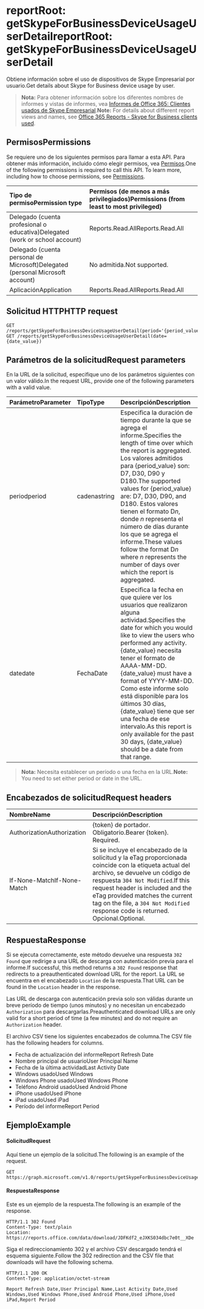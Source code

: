 # <a name="reportroot-getskypeforbusinessdeviceusageuserdetail"></a><span data-ttu-id="54af1-101">reportRoot: getSkypeForBusinessDeviceUsageUserDetail</span><span class="sxs-lookup"><span data-stu-id="54af1-101">reportRoot: getSkypeForBusinessDeviceUsageUserDetail</span></span>

<span data-ttu-id="54af1-102">Obtiene información sobre el uso de dispositivos de Skype Empresarial por usuario.</span><span class="sxs-lookup"><span data-stu-id="54af1-102">Get details about Skype for Business device usage by user.</span></span>

> <span data-ttu-id="54af1-103">**Nota:** Para obtener información sobre los diferentes nombres de informes y vistas de informes, vea [Informes de Office 365: Clientes usados de Skype Empresarial](https://support.office.com/client/Skype-for-Business-clients-used-b9019c36-034f-40c7-acb0-c2a0400b03c3).</span><span class="sxs-lookup"><span data-stu-id="54af1-103">**Note:** For details about different report views and names, see [Office 365 Reports - Skype for Business clients used](https://support.office.com/client/Skype-for-Business-clients-used-b9019c36-034f-40c7-acb0-c2a0400b03c3).</span></span>

## <a name="permissions"></a><span data-ttu-id="54af1-104">Permisos</span><span class="sxs-lookup"><span data-stu-id="54af1-104">Permissions</span></span>

<span data-ttu-id="54af1-p101">Se requiere uno de los siguientes permisos para llamar a esta API. Para obtener más información, incluido cómo elegir permisos, vea [Permisos](../../../concepts/permissions_reference.md).</span><span class="sxs-lookup"><span data-stu-id="54af1-p101">One of the following permissions is required to call this API. To learn more, including how to choose permissions, see [Permissions](../../../concepts/permissions_reference.md).</span></span>

| <span data-ttu-id="54af1-107">Tipo de permiso</span><span class="sxs-lookup"><span data-stu-id="54af1-107">Permission type</span></span>                        | <span data-ttu-id="54af1-108">Permisos (de menos a más privilegiados)</span><span class="sxs-lookup"><span data-stu-id="54af1-108">Permissions (from least to most privileged)</span></span> |
| :------------------------------------- | :--------------------------------------- |
| <span data-ttu-id="54af1-109">Delegado (cuenta profesional o educativa)</span><span class="sxs-lookup"><span data-stu-id="54af1-109">Delegated (work or school account)</span></span>     | <span data-ttu-id="54af1-110">Reports.Read.All</span><span class="sxs-lookup"><span data-stu-id="54af1-110">Reports.Read.All</span></span>                         |
| <span data-ttu-id="54af1-111">Delegado (cuenta personal de Microsoft)</span><span class="sxs-lookup"><span data-stu-id="54af1-111">Delegated (personal Microsoft account)</span></span> | <span data-ttu-id="54af1-112">No admitida.</span><span class="sxs-lookup"><span data-stu-id="54af1-112">Not supported.</span></span>                           |
| <span data-ttu-id="54af1-113">Aplicación</span><span class="sxs-lookup"><span data-stu-id="54af1-113">Application</span></span>                            | <span data-ttu-id="54af1-114">Reports.Read.All</span><span class="sxs-lookup"><span data-stu-id="54af1-114">Reports.Read.All</span></span>                         |

## <a name="http-request"></a><span data-ttu-id="54af1-115">Solicitud HTTP</span><span class="sxs-lookup"><span data-stu-id="54af1-115">HTTP request</span></span>

<!-- { "blockType": "samples" } --> 

```http
GET /reports/getSkypeForBusinessDeviceUsageUserDetail(period='{period_value}')
GET /reports/getSkypeForBusinessDeviceUsageUserDetail(date={date_value})
```

## <a name="request-parameters"></a><span data-ttu-id="54af1-116">Parámetros de la solicitud</span><span class="sxs-lookup"><span data-stu-id="54af1-116">Request parameters</span></span>

<span data-ttu-id="54af1-117">En la URL de la solicitud, especifique uno de los parámetros siguientes con un valor válido.</span><span class="sxs-lookup"><span data-stu-id="54af1-117">In the request URL, provide one of the following parameters with a valid value.</span></span>

| <span data-ttu-id="54af1-118">Parámetro</span><span class="sxs-lookup"><span data-stu-id="54af1-118">Parameter</span></span> | <span data-ttu-id="54af1-119">Tipo</span><span class="sxs-lookup"><span data-stu-id="54af1-119">Type</span></span>   | <span data-ttu-id="54af1-120">Descripción</span><span class="sxs-lookup"><span data-stu-id="54af1-120">Description</span></span>                              |
| :-------- | :----- | :--------------------------------------- |
| <span data-ttu-id="54af1-121">period</span><span class="sxs-lookup"><span data-stu-id="54af1-121">period</span></span>    | <span data-ttu-id="54af1-122">cadena</span><span class="sxs-lookup"><span data-stu-id="54af1-122">string</span></span> | <span data-ttu-id="54af1-123">Especifica la duración de tiempo durante la que se agrega el informe.</span><span class="sxs-lookup"><span data-stu-id="54af1-123">Specifies the length of time over which the report is aggregated.</span></span> <span data-ttu-id="54af1-124">Los valores admitidos para {period_value} son: D7, D30, D90 y D180.</span><span class="sxs-lookup"><span data-stu-id="54af1-124">The supported values for {period_value} are: D7, D30, D90, and D180.</span></span> <span data-ttu-id="54af1-125">Estos valores tienen el formato D*n*, donde *n* representa el número de días durante los que se agrega el informe.</span><span class="sxs-lookup"><span data-stu-id="54af1-125">These values follow the format D*n* where *n* represents the number of days over which the report is aggregated.</span></span> |
| <span data-ttu-id="54af1-126">date</span><span class="sxs-lookup"><span data-stu-id="54af1-126">date</span></span>      | <span data-ttu-id="54af1-127">Fecha</span><span class="sxs-lookup"><span data-stu-id="54af1-127">Date</span></span>   | <span data-ttu-id="54af1-128">Especifica la fecha en que quiere ver los usuarios que realizaron alguna actividad.</span><span class="sxs-lookup"><span data-stu-id="54af1-128">Specifies the date for which you would like to view the users who performed any activity.</span></span> <span data-ttu-id="54af1-129">{date_value} necesita tener el formato de AAAA-MM-DD.</span><span class="sxs-lookup"><span data-stu-id="54af1-129">{date_value} must have a format of YYYY-MM-DD.</span></span> <span data-ttu-id="54af1-130">Como este informe solo está disponible para los últimos 30 días, {date_value} tiene que ser una fecha de ese intervalo.</span><span class="sxs-lookup"><span data-stu-id="54af1-130">As this report is only available for the past 30 days, {date_value} should be a date from that range.</span></span> |

> <span data-ttu-id="54af1-131">**Nota:** Necesita establecer un período o una fecha en la URL.</span><span class="sxs-lookup"><span data-stu-id="54af1-131">**Note:** You need to set either period or date in the URL.</span></span>

## <a name="request-headers"></a><span data-ttu-id="54af1-132">Encabezados de solicitud</span><span class="sxs-lookup"><span data-stu-id="54af1-132">Request headers</span></span>

| <span data-ttu-id="54af1-133">Nombre</span><span class="sxs-lookup"><span data-stu-id="54af1-133">Name</span></span>          | <span data-ttu-id="54af1-134">Descripción</span><span class="sxs-lookup"><span data-stu-id="54af1-134">Description</span></span>                              |
| :------------ | :--------------------------------------- |
| <span data-ttu-id="54af1-135">Authorization</span><span class="sxs-lookup"><span data-stu-id="54af1-135">Authorization</span></span> | <span data-ttu-id="54af1-p104">{token} de portador. Obligatorio.</span><span class="sxs-lookup"><span data-stu-id="54af1-p104">Bearer {token}. Required.</span></span>                |
| <span data-ttu-id="54af1-138">If-None-Match</span><span class="sxs-lookup"><span data-stu-id="54af1-138">If-None-Match</span></span> | <span data-ttu-id="54af1-139">Si se incluye el encabezado de la solicitud y la eTag proporcionada coincide con la etiqueta actual del archivo, se devuelve un código de respuesta `304 Not Modified`.</span><span class="sxs-lookup"><span data-stu-id="54af1-139">If this request header is included and the eTag provided matches the current tag on the file, a `304 Not Modified` response code is returned.</span></span> <span data-ttu-id="54af1-140">Opcional.</span><span class="sxs-lookup"><span data-stu-id="54af1-140">Optional.</span></span> |

## <a name="response"></a><span data-ttu-id="54af1-141">Respuesta</span><span class="sxs-lookup"><span data-stu-id="54af1-141">Response</span></span>

<span data-ttu-id="54af1-142">Si se ejecuta correctamente, este método devuelve una respuesta `302 Found` que redirige a una URL de descarga con autenticación previa para el informe.</span><span class="sxs-lookup"><span data-stu-id="54af1-142">If successful, this method returns a `302 Found` response that redirects to a preauthenticated download URL for the report.</span></span> <span data-ttu-id="54af1-143">La URL se encuentra en el encabezado `Location` de la respuesta.</span><span class="sxs-lookup"><span data-stu-id="54af1-143">That URL can be found in the `Location` header in the response.</span></span>

<span data-ttu-id="54af1-144">Las URL de descarga con autenticación previa solo son válidas durante un breve período de tiempo (unos minutos) y no necesitan un encabezado `Authorization` para descargarlas.</span><span class="sxs-lookup"><span data-stu-id="54af1-144">Preauthenticated download URLs are only valid for a short period of time (a few minutes) and do not require an `Authorization` header.</span></span>

<span data-ttu-id="54af1-145">El archivo CSV tiene los siguientes encabezados de columna.</span><span class="sxs-lookup"><span data-stu-id="54af1-145">The CSV file has the following headers for columns.</span></span>

- <span data-ttu-id="54af1-146">Fecha de actualización del informe</span><span class="sxs-lookup"><span data-stu-id="54af1-146">Report Refresh Date</span></span>
- <span data-ttu-id="54af1-147">Nombre principal de usuario</span><span class="sxs-lookup"><span data-stu-id="54af1-147">User Principal Name</span></span>
- <span data-ttu-id="54af1-148">Fecha de la última actividad</span><span class="sxs-lookup"><span data-stu-id="54af1-148">Last Activity Date</span></span>
- <span data-ttu-id="54af1-149">Windows usado</span><span class="sxs-lookup"><span data-stu-id="54af1-149">Used Windows</span></span>
- <span data-ttu-id="54af1-150">Windows Phone usado</span><span class="sxs-lookup"><span data-stu-id="54af1-150">Used Windows Phone</span></span>
- <span data-ttu-id="54af1-151">Teléfono Android usado</span><span class="sxs-lookup"><span data-stu-id="54af1-151">Used Android Phone</span></span>
- <span data-ttu-id="54af1-152">iPhone usado</span><span class="sxs-lookup"><span data-stu-id="54af1-152">Used iPhone</span></span>
- <span data-ttu-id="54af1-153">iPad usado</span><span class="sxs-lookup"><span data-stu-id="54af1-153">Used iPad</span></span>
- <span data-ttu-id="54af1-154">Período del informe</span><span class="sxs-lookup"><span data-stu-id="54af1-154">Report Period</span></span>

## <a name="example"></a><span data-ttu-id="54af1-155">Ejemplo</span><span class="sxs-lookup"><span data-stu-id="54af1-155">Example</span></span>

#### <a name="request"></a><span data-ttu-id="54af1-156">Solicitud</span><span class="sxs-lookup"><span data-stu-id="54af1-156">Request</span></span>

<span data-ttu-id="54af1-157">Aquí tiene un ejemplo de la solicitud.</span><span class="sxs-lookup"><span data-stu-id="54af1-157">The following is an example of the request.</span></span>

<!--{
  "blockType": "request",
  "isComposable": true,
  "name": "reportroot_getskypeforbusinessdeviceusageuserdetail"
}-->

```http
GET https://graph.microsoft.com/v1.0/reports/getSkypeForBusinessDeviceUsageUserDetail(period='D7')
```

#### <a name="response"></a><span data-ttu-id="54af1-158">Respuesta</span><span class="sxs-lookup"><span data-stu-id="54af1-158">Response</span></span>

<span data-ttu-id="54af1-159">Este es un ejemplo de la respuesta.</span><span class="sxs-lookup"><span data-stu-id="54af1-159">The following is an example of the response.</span></span>

<!-- {
  "blockType": "response",
  "truncated": true,
  "@odata.type": "microsoft.graph.report"
} -->

```http
HTTP/1.1 302 Found
Content-Type: text/plain
Location: https://reports.office.com/data/download/JDFKdf2_eJXKS034dbc7e0t__XDe
```

<span data-ttu-id="54af1-160">Siga el redireccionamiento 302 y el archivo CSV descargado tendrá el esquema siguiente.</span><span class="sxs-lookup"><span data-stu-id="54af1-160">Follow the 302 redirection and the CSV file that downloads will have the following schema.</span></span>

<!-- { "blockType": "ignored" } --> 

```http
HTTP/1.1 200 OK
Content-Type: application/octet-stream

Report Refresh Date,User Principal Name,Last Activity Date,Used Windows,Used Windows Phone,Used Android Phone,Used iPhone,Used iPad,Report Period
```
